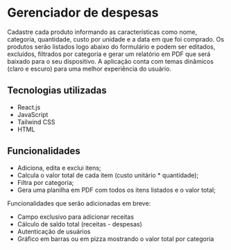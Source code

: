 # Gerenciador de despesas

Cadastre cada produto informando as características como nome, categoria, quantidade, custo por unidade e a data em que foi comprado.
Os produtos serão listados logo abaixo do formulário e podem ser editados, excluídos, filtrados por categoria e gerar um relatório em PDF que será baixado para o seu dispositivo. A aplicação conta com temas dinâmicos (claro e escuro) para uma melhor experiência do usuário. 

## Tecnologias utilizadas

- React.js
- JavaScript
- Tailwind CSS
- HTML

## Funcionalidades

- Adiciona, edita e exclui itens;
- Calcula o valor total de cada item (custo unitário * quantidade);
- Filtra por categoria;
- Gera uma planilha em PDF com todos os itens listados e o valor total;

Funcionalidades que serão adicionadas em breve:

- Campo exclusivo para adicionar receitas
- Cálculo de saldo total (receitas - despesas)
- Autenticação de usuários
- Gráfico em barras ou em pizza mostrando o valor total por categoria